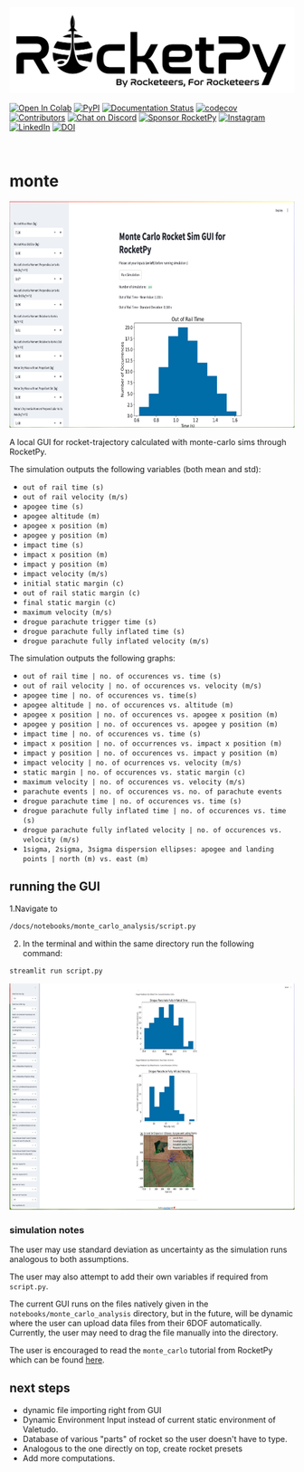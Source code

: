 <picture>
  <source media="(prefers-color-scheme: dark)" srcset="https://raw.githubusercontent.com/RocketPy-Team/RocketPy/master/docs/static/RocketPy_Logo_white.png">
  <source media="(prefers-color-scheme: light)" srcset="https://raw.githubusercontent.com/RocketPy-Team/RocketPy/master/docs/static/RocketPy_Logo_black.png">
  <img alt="RocketPy Logo" src="https://raw.githubusercontent.com/RocketPy-Team/RocketPy/master/docs/static/RocketPy_Logo_black.png">
</picture>

<br>

[![Open In Colab](https://colab.research.google.com/assets/colab-badge.svg)](https://colab.research.google.com/github/RocketPy-Team/rocketpy/blob/master/docs/notebooks/getting_started_colab.ipynb)
[![PyPI](https://img.shields.io/pypi/v/rocketpy?color=g)](https://pypi.org/project/rocketpy/)
[![Documentation Status](https://readthedocs.org/projects/rocketpyalpha/badge/?version=latest)](https://docs.rocketpy.org/en/latest/?badge=latest)
[![codecov](https://codecov.io/gh/RocketPy-Team/RocketPy/graph/badge.svg?token=Ecc3bsHFeP)](https://codecov.io/gh/RocketPy-Team/RocketPy)
[![Contributors](https://img.shields.io/github/contributors/RocketPy-Team/rocketpy)](https://github.com/RocketPy-Team/RocketPy/graphs/contributors)
[![Chat on Discord](https://img.shields.io/discord/765037887016140840?logo=discord)](https://discord.gg/b6xYnNh)
[![Sponsor RocketPy](https://img.shields.io/static/v1?label=Sponsor&message=%E2%9D%A4&logo=GitHub&color=%23fe8e86)](https://github.com/sponsors/RocketPy-Team)
[![Instagram](https://img.shields.io/badge/Instagram-E4405F?style=flat&logo=instagram&logoColor=white)](https://www.instagram.com/rocketpyteam)
[![LinkedIn](https://img.shields.io/badge/LinkedIn-0077B5?style=flat&logo=linkedin&logoColor=white)](https://www.linkedin.com/company/rocketpy)
[![DOI](https://img.shields.io/badge/DOI-10.1061%2F%28ASCE%29AS.1943--5525.0001331-blue.svg)](http://dx.doi.org/10.1061/%28ASCE%29AS.1943-5525.0001331)

<br>

# monte 

<div align="center">
  <img src="./image1.png" width="600" height="400" />
</div>

A local GUI for rocket-trajectory calculated with monte-carlo sims through RocketPy.

The simulation outputs the following variables (both mean and std):
- `out of rail time (s)` 
- `out of rail velocity (m/s)`
- `apogee time (s)`
- `apogee altitude (m)`
- `apogee x position (m)`
- `apogee y position (m)`
- `impact time (s)`
- `impact x position (m)`
- `impact y position (m)`
- `impact velocity (m/s)`
- `initial static margin (c)`
- `out of rail static margin (c)`
- `final static margin (c)`
- `maximum velocity (m/s)`
- `drogue parachute trigger time (s)`
- `drogue parachute fully inflated time (s)`
- `drogue parachute fully inflated velocity (m/s)`

The simulation outputs the following graphs:
- `out of rail time | no. of occurences vs. time (s)`
- `out of rail velocity | no. of occurences vs. velocity (m/s)`
- `apogee time | no. of occurences vs. time(s)`
- `apogee altitude | no. of occurences vs. altitude (m)`
- `apogee x position | no. of occurences vs. apogee x position (m)`
- `apogee y position | no. of occurences vs. apogee y position (m)`
- `impact time | no. of occurences vs. time (s)`
- `impact x position | no. of occurrences vs. impact x position (m)`
- `impact y position | no. of occurences vs. impact y position (m)`
- `impact velocity | no. of ocurrences vs. velocity (m/s)`
- `static margin | no. of occurences vs. static margin (c)`
- `maximum velocity | no. of occurences vs. velocity (m/s)`
- `parachute events | no. of occurences vs. no. of parachute events`
- `drogue parachute time | no. of occurences vs. time (s)`
- `drogue parachute fully inflated time | no. of occurences vs. time (s)`
- `drogue parachute fully inflated velocity | no. of occurences vs. velocity (m/s)`
- `1sigma, 2sigma, 3sigma dispersion ellipses: apogee and landing points | north (m) vs. east (m)`

## running the GUI

1.Navigate to
```sh
/docs/notebooks/monte_carlo_analysis/script.py
```

2. In the terminal and within the same directory run the following command:
```sh
streamlit run script.py
```

<div align="center">
  <img src="./image2.png" width="600" height="400" />
</div>

### simulation notes
The user may use standard deviation as uncertainty as the simulation runs analogous to both assumptions.

The user may also attempt to add their own variables if required from `script.py`.


The current GUI runs on the files natively given in the `notebooks/monte_carlo_analysis` directory, but in the future, will be dynamic where the user can upload data files from their 6DOF automatically. Currently, the user may need to drag the file manually into the directory.

The user is encouraged to read the `monte_carlo` tutorial from RocketPy which can be found [here](https://github.com/RocketPy-Team/RocketPy/blob/master/docs/notebooks/monte_carlo_analysis/monte_carlo_analysis.ipynb).

## next steps
- dynamic file importing right from GUI
- Dynamic Environment Input instead of current static environment of Valetudo.
- Database of various "parts" of rocket so the user doesn't have to type.
- Analogous to the one directly on top, create rocket presets
- Add more computations.








